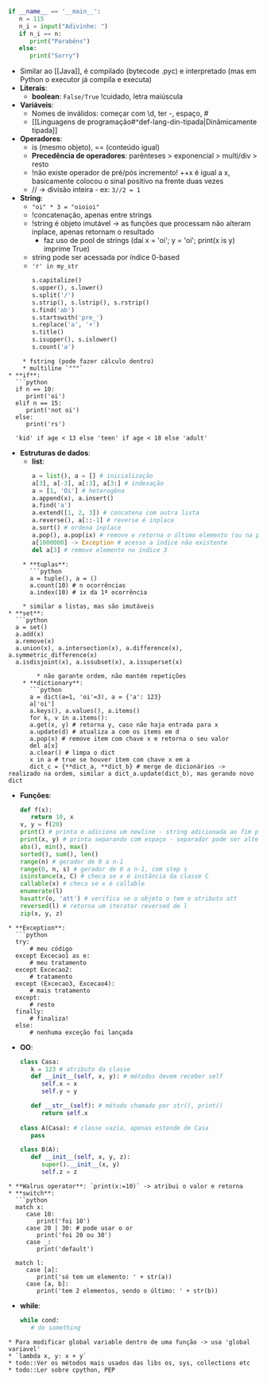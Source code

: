```python
if __name__ == '__main__':
   n = 115
   n_i = input("Adivinhe: ")
   if n_i == n:
      print("Parabéns")
   else:
      print("Sorry")
```

* Similar ao [[Java]], é compilado (bytecode .pyc) e interpretado (mas em Python o executor já compila e executa)
* **Literais**:
	* **boolean**: `False/True` !cuidado, letra maiúscula
* **Variáveis**:
	* Nomes de inválidos: começar com \\d, ter -, espaço, #
	* [[Linguagens de programação#^def-lang-din-tipada|Dinâmicamente tipada]]
* **Operadores**: 
	* is (mesmo objeto), == (conteúdo igual)
	* **Precedência de operadores**: parênteses > exponencial > multi/div > resto
	* !não existe operador de pré/pós incremento! ++x é igual a x, basicamente colocou o sinal positivo na frente duas vezes
	* // -> divisão inteira - ex: `3//2 = 1`
* **String**:
	* `"oi" * 3 = "oioioi"`
	* !concatenação, apenas entre strings
	* !string é objeto imutável -> as funções que processam não alteram inplace, apenas retornam o resultado
		* faz uso de pool de strings (daí x = 'oi'; y = 'oi'; print(x is y) imprime True)
	* string pode ser acessada por índice 0-based
	* `'r' in my_str`
	  ```python
	  s.capitalize()
	  s.upper(), s.lower()
	  s.split('/')
	  s.strip(), s.lstrip(), s.rstrip()
	  s.find('ab')
	  s.startswith('pre_')
	  s.replace('a', '+')
	  s.title()
	  s.isupper(), s.islower()
	  s.count('a')
```
	* fstring (pode fazer cálculo dentro)
	* multiline `"""`
* **if**:
  ```python
  if n == 10:
     print('oi')
  elif n == 15:
     print('not oi')
  else:
     print('rs') 

  'kid' if age < 13 else 'teen' if age < 18 else 'adult'
```
* **Estruturas de dados**:
	* **list**:
	  ```python
	  a = list(), a = [] # inicialização
	  a[3], a[-3], a[:3], a[3:] # indexação
	  a = [1, 'Oi'] # heterogêna
	  a.append(x), a.insert()
	  a.find('a')
	  a.extend([1, 2, 3]) # concatena com outra lista
	  a.reverse(), a[::-1] # reverse é inplace
	  a.sort() # ordena inplace
	  a.pop(), a.pop(ix) # remove e retorna o último elemento (ou na posição ix, se for passado)
	  a[1000000] -> Exception # acesso a índice não existente
	  del a[3] # remove elemento no índice 3
	  
	  
```
	* **tuplas**:
	  ```python
	  a = tuple(), a = ()
	  a.count(10) # n ocorrências
	  a.index(10) # ix da 1ª ocorrência
```
		* similar a listas, mas são imutáveis
	* **set**:
	  ```python
	  a = set()
	  a.add(x)
	  a.remove(x)
	  a.union(x), a.intersection(x), a.difference(x), a.symmetric_difference(x)
	  a.isdisjoint(x), a.issubset(x), a.issuperset(x)
```
		* não garante ordem, não mantém repetições
	* **dictionary**:
	  ```python
	  a = dict(a=1, 'oi'=3), a = {'a': 123}
	  a['oi']
	  a.keys(), a.values(), a.items()
	  for k, v in a.items():
	  a.get(x, y) # retorna y, caso não haja entrada para x
	  a.update(d) # atualiza a com os items em d
	  a.pop(x) # remove item com chave x e retorna o seu valor
	  del a[x]
	  a.clear() # limpa o dict
	  x in a # true se houver item com chave x em a
	  dict_c = {**dict_a, **dict_b} # merge de dicionários -> realizado na ordem, similar a dict_a.update(dict_b), mas gerando novo dict
```
* **Funções**:
  ```python
  def f(x):
     return 10, x
  v, y = f(20)
  print() # printa e adiciona um newline - string adicionada ao fim pode ser alterada com o parâmetro end
  print(x, y) # printa separando com espaço - separador pode ser alterado com o parâmetro sep
  abs(), min(), max()
  sorted(), sum(), len()
  range(n) # gerador de 0 a n-1
  range(0, n, s) # gerador de 0 a n-1, com step s
  isinstance(x, C) # checa se x é instância da classe C
  callable(x) # checa se x é callable
  enumerate(l)
  hasattr(o, 'att') # verifica se o objeto o tem o atributo att
  reversed(l) # retorna um iterator reversed de l
  zip(x, y, z)
```
* **Exception**:
  ```python
  try:
	  # meu código
  except Excecao1 as e:
	  # meu tratamento
  except Excecao2:
	  # tratamento
  except (Excecao3, Excecao4):
	  # mais tratamento
  except:
	  # resto
  finally:
	  # finaliza!
  else:
	  # nenhuma exceção foi lançada
```
* **OO**:
  ```python
  class Casa:
	 k = 123 # atributo da classe
     def __init__(self, x, y): # métodos devem receber self
        self.x = x
        self.y = y

	 def __str__(self): # método chamado por str(), print()
	    return self.x
        
  class A(Casa): # classe vazia, apenas estende de Casa
     pass

  class B(A):
     def __init__(self, x, y, z):
        super().__init__(x, y)
        self.z = z
```
* **Walrus operator**: `print(x:=10)` -> atribui o valor e retorna
* **switch**:
  ```python
  match x:
     case 10:
        print('foi 10')
     case 20 | 30: # pode usar o or
        print('foi 20 ou 30')
     case _:
	    print('default')

  match l:
     case [a]:
        print('só tem um elemento: ' + str(a))
     case [a, b]:
	    print('tem 2 elementos, sendo o último: ' + str(b))
```
* **while**:
  ```python
  while cond:
     # do something
```
* Para modificar global variable dentro de uma função -> usa 'global variavel'
* `lambda x, y: x + y`
* todo::Ver os métodos mais usados das libs os, sys, collections etc
* todo::Ler sobre cpython, PEP